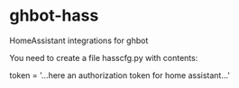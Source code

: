# ghbot-hass

HomeAssistant integrations for ghbot

You need to create a file hasscfg.py with contents:

token = '...here an authorization token for home assistant...'

